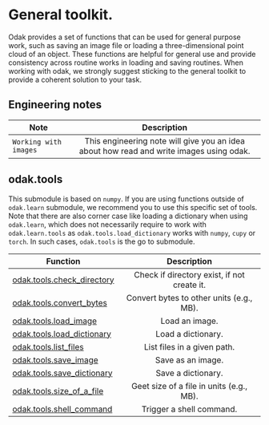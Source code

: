 # General toolkit.
Odak provides a set of functions that can be used for general purpose work, such as saving an image file or loading a three-dimensional point cloud of an object.
These functions are helpful for general use and provide consistency across routine works in loading and saving routines.
When working with odak, we strongly suggest sticking to the general toolkit to provide a coherent solution to your task.

## Engineering notes

| Note          | Description   |
| ------------- |:-------------:|
| `Working with images` | This engineering note will give you an idea about how read and write images using odak. |

## odak.tools
This submodule is based on `numpy`. If you are using functions outside of `odak.learn` submodule, we recommend you to use this specific set of tools.
Note that there are also corner case like loading a dictionary when using `odak.learn`, which does not necessarily require to work with `odak.learn.tools` as `odak.tools.load_dictionary` works with `numpy`, `cupy` or `torch`.
In such cases, `odak.tools` is the go to submodule.

| Function      | Description   |
| ------------- |:-------------:|
| [odak.tools.check_directory](odak/tools/check_directory.md) | Check if directory exist, if not create it. |
| [odak.tools.convert_bytes](odak/tools/convert_bytes.md) | Convert bytes to other units (e.g., MB). |
| [odak.tools.load_image](odak/tools/load_image.md) | Load an image. |
| [odak.tools.load_dictionary](odak/tools/load_dictionary.md) | Load a dictionary. |
| [odak.tools.list_files](odak/tools/list_files.md) | List files in a given path. |
| [odak.tools.save_image](odak/tools/save_image.md) | Save as an image. |
| [odak.tools.save_dictionary](odak/tools/save_dictionary.md) | Save a dictionary. |
| [odak.tools.size_of_a_file](odak/tools/size_of_a_file.md) | Geet size of a file in units (e.g., MB). |
| [odak.tools.shell_command](odak/tools/shell_command.md) | Trigger a shell command. |
